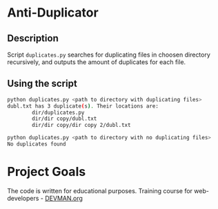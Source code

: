 # Anti-Duplicator

## Description

Script `duplicates.py` searches for duplicating files in choosen directory recursively, and outputs the amount of duplicates for each file.

## Using the script

```bash
python duplicates.py <path to directory with duplicating files>
dubl.txt has 3 duplicate(s). Their locations are: 
        dir/duplicates.py
        dir/dir copy/dubl.txt
        dir/dir copy/dir copy 2/dubl.txt
```

```bash
python duplicates.py <path to directory with no duplicating files>
No duplicates found
```


# Project Goals

The code is written for educational purposes. Training course for web-developers - [DEVMAN.org](https://devman.org)

